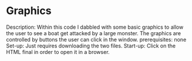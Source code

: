 # Graphics
Description: Within this code I dabbled with some basic graphics to allow the user to see a boat 
             get attacked by a large monster. The graphics are controlled by buttons the user can click in the window.
prerequisites: none
Set-up: Just requires downloading the two files.
Start-up: Click on the HTML final in order to open it in a browser.
